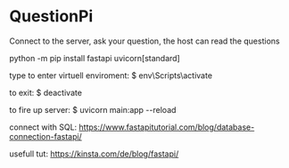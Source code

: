 # QuestionPi
Connect to the server, ask your question, the host can read the questions

python -m pip install fastapi uvicorn[standard]

type to enter virtuell enviroment:
$ env\Scripts\activate

to exit:
$ deactivate

to fire up server:
$ uvicorn main:app --reload

connect with SQL:
https://www.fastapitutorial.com/blog/database-connection-fastapi/

usefull tut: https://kinsta.com/de/blog/fastapi/